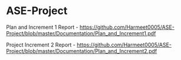# ASE-Project

Plan and Increment 1 Report - https://github.com/Harmeet0005/ASE-Project/blob/master/Documentation/Plan_and_Increment1.pdf

Project Increment 2 Report -  https://github.com/Harmeet0005/ASE-Project/blob/master/Documentation/Plan_and_Increment2.pdf
